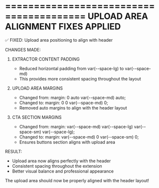 ========================================
  UPLOAD AREA ALIGNMENT FIXES APPLIED
========================================

✅ FIXED: Upload area positioning to align with header

CHANGES MADE:

1. EXTRACTOR CONTENT PADDING
   - Reduced horizontal padding from var(--space-lg) to var(--space-md)
   - This provides more consistent spacing throughout the layout

2. UPLOAD AREA MARGINS
   - Changed from: margin: 0 auto var(--space-md) auto;
   - Changed to: margin: 0 0 var(--space-md) 0;
   - Removed auto margins to align with the header layout

3. CTA SECTION MARGINS  
   - Changed from: margin: var(--space-md) var(--space-lg) var(--space-sm) var(--space-lg);
   - Changed to: margin: var(--space-md) 0 var(--space-sm) 0;
   - Ensures buttons section aligns with upload area

RESULT:
- Upload area now aligns perfectly with the header
- Consistent spacing throughout the extension
- Better visual balance and professional appearance

The upload area should now be properly aligned with the header layout!
